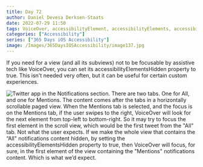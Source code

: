 ```yaml
---
title: Day 72
author: Daniel Devesa Derksen-Staats
date: 2022-07-29 11:50
tags: VoiceOver, accessibilityElement, accessibilityElements, accessibilityElementsHidden, iOS
categories: ["Accessibility"]
series: ["365 Days iOS Accessibility"]
image: /Images/365DaysIOSAccessibility/image137.jpg
---
```


If you need for a view (and all its subviews) not to be focusable by assistive tech like VoiceOver, you can set its accessibilityElementsHidden property to true. This isn't needed very often, but it can be useful for certain custom experiences.

![Twitter app in the Notifications section. There are two tabs. One for All, and one for Mentions. The content comes after the tabs in a horizontally scrollable paged view. When the Mentions tab is selected, and the focus is on the Mentions tab, if the user swipes to the right, VoiceOver will look for the next element from top-left to bottom-right. So it may try to focus the first element in the scroll view, which would be the first tweet from the "All" tab. Not what the user expects. If we make the whole view that contains the “All" notifications content hidden, by setting the accessibilityElementsHidden property to true, then VoiceOver will focus, for sure, in the first element of the view containing the "Mentions" notifications content. Which is what we’d expect.](/Images/365DaysIOSAccessibility/image137.jpg)

